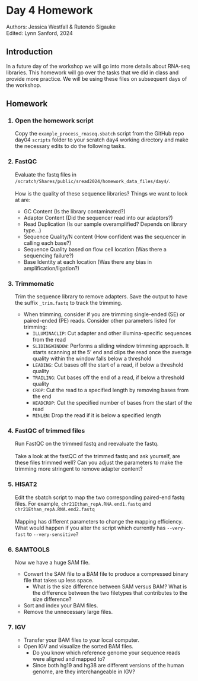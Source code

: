 # Day 4 Homework 
Authors: Jessica Westfall & Rutendo Sigauke\
Edited: Lynn Sanford, 2024

## Introduction
In a future day of the workshop we will go into more details about RNA-seq libraries. This homework will go over the tasks that we did in class and provide more practice. We will be using these files on subsequent days of the workshop.

## Homework
<ol>
  <h3><li>Open the homework script</h3>
    Copy the <code>example_process_rnaseq.sbatch</code> script from the GitHub repo day04 <code>scripts</code> folder to your scratch day4 working directory and make the necessary edits to do the following tasks. 
  </li>
  <h3><li>FastQC</h3>
    Evaluate the fastq files in
    <code>/scratch/Shares/public/sread2024/homework_data_files/day4/</code>.
    <br />
    <br />
    How is the quality of these sequence libraries? Things we want to look at are:
    <ul>
      <li>GC Content (Is the library contaminated?)</li>
      <li>Adaptor Content (Did the sequencer read into our adaptors?)</li>
      <li>Read Duplication (Is our sample overamplified? Depends on library type…)</li>
      <li>Sequence Quality/N content (How confident was the sequencer in calling each base?)</li>
      <li>Sequence Quality based on flow cell location (Was there a sequencing failure?)</li>
      <li>Base Identity at each location (Was there any bias in amplification/ligation?)</li>
    </ul>
  </li>
  <h3><li>Trimmomatic</h3>
    Trim the sequence library to remove adapters. Save the output to have the suffix <code>_trim.fastq</code> to track the trimming.
    <ul>
      <li>
        When trimming, consider if you are trimming single-ended (SE) or paired-ended (PE) reads. Consider other parameters listed for trimming:
        <ul>
          <li><code>ILLUMINACLIP</code>: Cut adapter and other illumina-specific sequences from the read</li>
          <li><code>SLIDINGWINDOW</code>: Performs a sliding window trimming approach. It starts scanning at the 5’ end and clips the read once the average quality within the window falls below a threshold</li>
          <li><code>LEADING</code>: Cut bases off the start of a read, if below a threshold quality</li>
          <li><code>TRAILING</code>: Cut bases off the end of a read, if below a threshold quality</li>
          <li><code>CROP</code>: Cut the read to a specified length by removing bases from the end</li>
          <li><code>HEADCROP</code>: Cut the specified number of bases from the start of the read</li>
          <li><code>MINLEN</code>: Drop the read if it is below a specified length</li>
        </ul>
      </li>
    </ul>
  </li>
  <h3><li>FastQC of trimmed files</h3>
    Run FastQC on the trimmed fastq and reevaluate the fastq.  
    <br /><br />
    Take a look at the fastQC of the trimmed fastq and ask yourself, are these files trimmed well? Can you adjust the parameters to make the trimming more stringent to remove adapter content? 
  </li>
  <h3><li>HISAT2</h3>
    Edit the sbatch script to map the two corresponding paired-end fastq files. For example, <code>chr21Ethan_repA.RNA.end1.fastq</code> and <code>chr21Ethan_repA.RNA.end2.fastq</code>
    <br /><br />
    Mapping has different parameters to change the mapping efficiency. What would happen if you alter the script which currently has <code>--very-fast</code> to <code>--very-sensitive</code>?  
  </li>
  <h3><li>SAMTOOLS</h3>
    Now we have a huge SAM file.  
    <ul>
      <li>
        Convert the SAM file to a BAM file to produce a compressed binary file that takes up less space.
        <ul><li>  
          What is the size difference between SAM versus BAM? What is the difference between the two filetypes that contributes to the size difference?
        </li></ul>
      </li>
      <li>
        Sort and index your BAM files.
      </li>
      <li>
        Remove the unnecessary large files.
      </li>
    </ul>
  </li>
  <h3><li>IGV</h3>
    <ul>
      <li>Transfer your BAM files to your local computer.</li>
      <li>
        Open IGV and visualize the sorted BAM files.
        <ul>
          <li>Do you know which reference genome your sequence reads were aligned and mapped to?</li> <li>Since both hg19 and hg38 are different versions of the human genome, are they interchangeable in IGV?</li>
        </ul>
      </li>
    </ul>
  </li>
</ol>